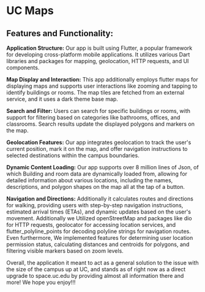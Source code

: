 # UC Maps

## Features and Functionality:

**Application Structure:** Our app is built using Flutter, a popular framework for developing cross-platform mobile applications. It utilizes various Dart libraries and packages for mapping, geolocation, HTTP requests, and UI components.

**Map Display and Interaction:** This app additionally employs flutter maps for displaying maps and supports user interactions like zooming and tapping to identify buildings or rooms. The map tiles are fetched from an external service, and it uses a dark theme base map.

**Search and Filter:** Users can search for specific buildings or rooms, with support for filtering based on categories like bathrooms, offices, and classrooms. Search results update the displayed polygons and markers on the map.

**Geolocation Features:** Our app integrates geolocation to track the user's current position, mark it on the map, and offer navigation instructions to selected destinations within the campus boundaries.

**Dynamic Content Loading:** Our app supports over 8 million lines of Json, of which Building and room data are dynamically loaded from, allowing for detailed information about various locations, including the names, descriptions, and polygon shapes on the map all at the tap of a button.

**Navigation and Directions:** Additionally it calculates routes and directions for walking, providing users with step-by-step navigation instructions, estimated arrival times (ETAs), and dynamic updates based on the user's movement. Additionally we Utilized openStreetMap and packages like dio for HTTP requests, geolocator for accessing location services, and flutter_polyline_points for decoding polyline strings for navigation routes. Even furthermore, We implemented features for determining user location permission status, calculating distances and centroids for polygons, and filtering visible markers based on zoom levels.

Overall, the application it meant to act as a general solution to the issue with the size of the campus up at UC, and stands as of right now as a direct upgrade to space.uc.edu by providing almost all information there and more! We hope you enjoy!!!
